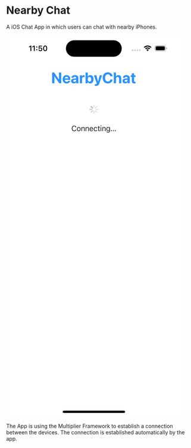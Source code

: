 # Nearby Chat

A iOS Chat App in which users can chat with nearby iPhones.

<img src="https://github.com/FlorianHubl/NearbyChat/blob/main/Screenvideo.gif">

The App is using the Multiplier Framework to establish a connection between the devices.
The connection is established automatically by the app.
